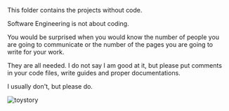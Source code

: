 This folder contains the projects without code.

Software Engineering is not about coding. 

You would be surprised when you would know the number of people you are going to communicate or the number of the pages you are going to write for your work.

They are all needed. I do not say I am good at it, but please put comments in your code files, write guides and proper documentations.

I usually don't, but please do.

![toystory](https://user-images.githubusercontent.com/96593576/147292066-cf9b4495-5dc7-40f7-9160-077a5ae9d631.jpg)
